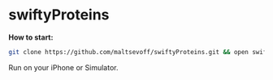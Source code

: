 # swiftyProteins


<b> How to start: </b>
```bash
git clone https://github.com/maltsevoff/swiftyProteins.git && open swiftyProteins && open swiftyProteins.xcodeproj
```
Run on your iPhone or Simulator.
